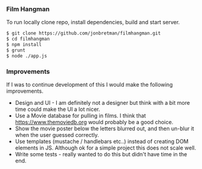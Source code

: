 ### Film Hangman

To run locally clone repo, install dependencies, build and start server.

```sh
$ git clone https://github.com/jonbretman/filmhangman.git
$ cd filmhangman
$ npm install
$ grunt
$ node ./app.js
```

### Improvements

If I was to continue development of this I would make the following improvements.

* Design and UI - I am definitely not a designer but think with a bit more time could make the UI a lot nicer.
* Use a Movie database for pulling in films. I think that https://www.themoviedb.org would probably be a good choice.
* Show the movie poster below the letters blurred out, and then un-blur it when the user guessed correctly.
* Use templates (mustache / handlebars etc..) instead of creating DOM elements in JS. Although ok for a simple project this does not scale well.
* Write some tests - really wanted to do this but didn't have time in the end.